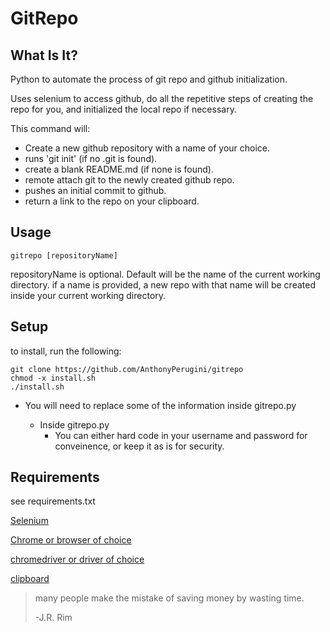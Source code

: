 # GitRepo


What Is It?
----
Python to automate the process of git repo and github initialization.

Uses selenium to access github, do all the repetitive steps of creating the repo for you, and initialized the local repo if necessary.


This command will:

* Create a new github repository with a name of your choice.
* runs 'git init' (if no .git is found).
* create a blank README.md (if none is found).
* remote attach git to the newly created github repo.
* pushes an initial commit to github.
* return a link to the repo on your clipboard.


Usage
----
```
gitrepo [repositoryName]
```

repositoryName is optional.  Default will be the name of the current working directory.
if a name is provided, a new repo with that name will be created inside your current working directory.


Setup
----
to install, run the following:
```
git clone https://github.com/AnthonyPerugini/gitrepo
chmod -x install.sh
./install.sh
```

* You will need to replace some of the information inside gitrepo.py

	* Inside gitrepo.py
		* You can either hard code in your username and password for conveinence, or keep it as is for security.

Requirements
----
see requirements.txt

[Selenium](https://pypi.org/project/selenium/)

[Chrome or browser of choice](https://support.google.com/chrome/answer/95346?co=GENIE.Platform%3DDesktop&hl=en)

[chromedriver or driver of choice](https://chromedriver.chromium.org/downloads)

[clipboard](https://pypi.org/project/clipboard/)

> many people make the mistake of saving money by wasting time.
> 
> -J.R. Rim
> 
